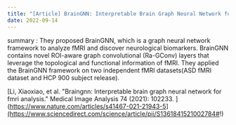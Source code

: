 ```yaml
---
title: "[Article] BrainGNN: Interpretable Brain Graph Neural Network for fMRI Analysis."
date: 2022-09-14
---
```


summary : They proposed BrainGNN, which is a graph neural network framework to analyze fMRI and discover neurological biomarkers. BrainGNN contains novel ROI-aware graph convolutional (Ra-GConv) layers that leverage the topological and functional information of fMRI. They applied the BrainGNN framework on two independent fMRI datasets(ASD fMRI dataset and HCP 900 subject release). 

[Li, Xiaoxiao, et al. "Braingnn: Interpretable brain graph neural network for fmri analysis." Medical Image Analysis 74 (2021): 102233.
](https://www.nature.com/articles/s41467-021-21943-5](https://www.sciencedirect.com/science/article/pii/S1361841521002784#!)
